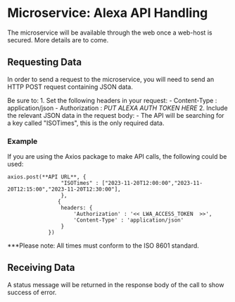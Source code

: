 # Microservice: Alexa API Handling

The microservice will be available through the web once a web-host is secured. More details are to come.

## Requesting Data

In order to send a request to the microservice, you will need to send an HTTP POST request containing JSON data.

Be sure to:
    1. Set the following headers in your request:
        - Content-Type : application/json
        - Authorization : *PUT ALEXA AUTH TOKEN HERE*
    2.  Include the relevant JSON data in the request body:
        - The API will be searching for a key called "ISOTimes", this is the only required data.

### Example

If you are using the Axios package to make API calls, the following could be used:

```
axios.post(**API URL**, {
                 "ISOTimes" : ["2023-11-20T12:00:00","2023-11-20T12:15:00","2023-11-20T12:30:00"],
                 },
                {
                 headers: {
                     'Authorization' : '<< LWA_ACCESS_TOKEN  >>',
                     'Content-Type' : 'application/json'
                 }
             })
```
***Please note: All times must conform to the ISO 8601 standard.

## Receiving Data

A status message will be returned in the response body of the call to show success of error.